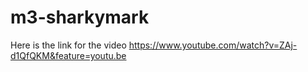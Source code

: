 # m3-sharkymark
Here is the link for the video https://www.youtube.com/watch?v=ZAj-d1QfQKM&feature=youtu.be
